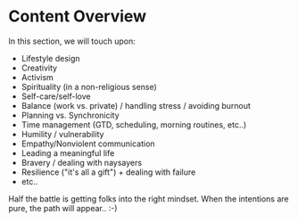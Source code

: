 # Content Overview

In this section, we will touch upon:

* Lifestyle design
* Creativity
* Activism
* Spirituality (in a non-religious sense)
* Self-care/self-love 
* Balance (work vs. private) / handling stress / avoiding burnout
* Planning vs. Synchronicity
* Time management (GTD, scheduling, morning routines, etc..)
* Humility / vulnerability
* Empathy/Nonviolent communication
* Leading a meaningful life
* Bravery / dealing with naysayers
* Resilience ("it's all a gift") + dealing with failure
* etc..

Half the battle is getting folks into the right mindset. When the intentions are pure, the path will appear.. :-)
